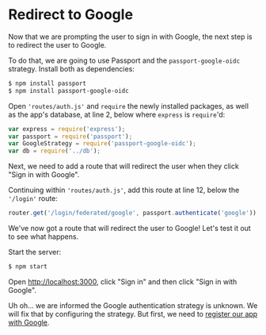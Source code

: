 # Redirect to Google

Now that we are prompting the user to sign in with Google, the next step is to
redirect the user to Google.

To do that, we are going to use Passport and the `passport-google-oidc`
strategy.  Install both as dependencies:

```sh
$ npm install passport
$ npm install passport-google-oidc
```

Open `'routes/auth.js'` and `require` the newly installed packages, as well as
the app's database, at line 2, below where `express` is `require`'d:

```js
var express = require('express');
var passport = require('passport');
var GoogleStrategy = require('passport-google-oidc');
var db = require('../db');
```

Next, we need to add a route that will redirect the user when they click "Sign
in with Google".

Continuing within `'routes/auth.js'`, add this route at line 12, below the
`'/login'` route:

```js
router.get('/login/federated/google', passport.authenticate('google'));
```

We've now got a route that will redirect the user to Google!  Let's test it out
to see what happens.

Start the server:

```sh
$ npm start
```

Open [http://localhost:3000](http://localhost:3000), click "Sign in" and then
click "Sign in with Google".

Uh oh... we are informed the Google authentication strategy is unknown.  We will
fix that by configuring the strategy.  But first, we need to [register our app
with Google](../register/).
